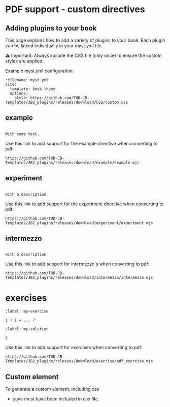 # PDF support - custom directives

## Adding plugins to your book 

This page explains how to add a variety of plugins to your book.
Each plugin can be linked individually in your myst.yml file.

⚠️ Important: Always include the CSS file (only once) to ensure the custom styles are applied.

Example myst.yml configuration:

```{code} yaml
:filename: myst.yml
site:
  template: book-theme
  options:
    style: https://github.com/TUD-JB-Templates/JB2_plugins/releases/download/CSS/custom.css
```




## example

```{example} Here is an example

With some text. 

```

Use this link to add support for the example directive when converting to pdf:  

```text
https://github.com/TUD-JB-Templates/JB2_plugins/releases/download/example/example.mjs
```

## experiment

```{experiment} this is an experiment

with a description

```

Use this link to add support for the experiment directive when converting to pdf:  

```text
https://github.com/TUD-JB-Templates/JB2_plugins/releases/download/experiment/experiment.mjs
```



## intermezzo

```{intermezzo} this is an intermezzo

with a description

```

Use this link to add support for intermezzo's when converting to pdf:  

```text
https://github.com/TUD-JB-Templates/JB2_plugins/releases/download/intermezzo/intermezzo.mjs
```

# exercises

```{exercise} my-exercise
:label: my-exercise

1 + 1 = ... ?

```

```{solution} my-exercise
:label: my-solution

2

```

Use this link to add support for exercises when converting to pdf:  

```text
https://github.com/TUD-JB-Templates/JB2_plugins/releases/download/exercise/pdf_exercise.mjs
```

## Custom element

To generate a custom element, including css



- style must have been included in css file.